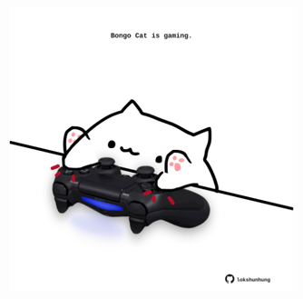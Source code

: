 <!-- built at 10/10/2021, 20:02:00 UTC -->
<p align="center">
  <img width="500" height="500" src="./ReadmeImage.svg">
</p>

